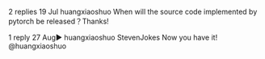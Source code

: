 

<!--
 * @version:
 * @Author:  StevenJokess https://github.com/StevenJokess
 * @Date: 2020-09-13 20:28:54
 * @LastEditors:  StevenJokess https://github.com/StevenJokess
 * @LastEditTime: 2020-09-13 20:29:08
 * @Description:http://preview.d2l.ai/d2l-en/master/chapter_recurrent-modern/gru.html
 * @TODO::
 * @Reference:
-->

2 replies
19 Jul
huangxiaoshuo
When will the source code implemented by pytorch be released？Thanks!

1 reply
27 Aug▶ huangxiaoshuo
Steven​Jokes
Now you have it!
@huangxiaoshuo
